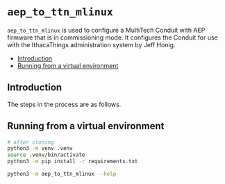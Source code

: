 # `aep_to_ttn_mlinux`

`aep_to_ttn_mlinux` is used to configure a MultiTech Conduit with AEP firmware that is in commissioning mode. It configures the Conduit for use with the IthacaThings administration system by Jeff Honig.

<!-- TOC depthfrom:2 updateonsave:true -->

- [Introduction](#introduction)
- [Running from a virtual environment](#running-from-a-virtual-environment)

<!-- /TOC -->

## Introduction

The steps in the process are as follows.

## Running from a virtual environment

```bash
# after cloning
python3 -m venv .venv
source .venv/bin/activate
python3 -m pip install -r requirements.txt

python3 -m aep_to_ttn_mlinux --help
```
